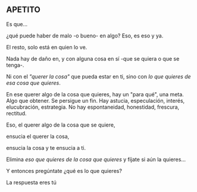 ## APETITO

Es que…

¿qué puede haber de malo -o bueno- en algo? Eso, es eso y ya.

El resto, solo está en quien lo ve.

Nada hay de daño en, y con alguna cosa en sí -que se quiera o que se tenga-.

Ni con el _"querer la cosa"_ que pueda estar en ti, sino con _lo que quieres de esa cosa que quieres_.

En ese querer algo de la cosa que quieres, hay un "para qué", una meta. Algo que obtener. Se persigue un fin. Hay astucia, especulación, interés, elucubración, estrategia. No hay espontaneidad, honestidad, frescura, rectitud.

Eso, el querer algo de la cosa que se quiere,

ensucia el querer la cosa,

ensucia la cosa y te ensucia a ti.

Elimina _eso que quieres de la cosa que quieres_ y fíjate si aún la quieres…

Y entonces pregúntate ¿qué es lo que quieres?

La respuesta eres tú